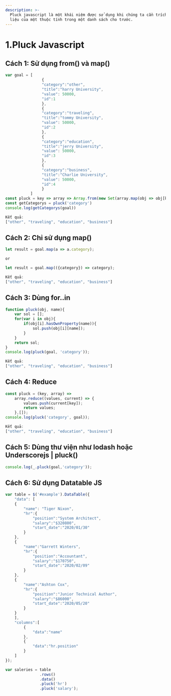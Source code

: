 ```yaml
---
description: >-
  Pluck javascript là một khái niệm được sử dụng khi chúng ta cần trích xuất dữ
  liệu của một thuộc tính trong một danh sách cho trước.
---
```


# 1.Pluck Javascript

## Cách 1: Sử dụng from\(\) và map\(\)

```javascript
var goal = [
                {
                "category":"other",
                "title":"harry University",
                "value": 50000,
                "id":1
                },
                {
                "category":"traveling",
                "title":"tommy University",
                "value": 50000,
                "id":2
                },
                {
                "category":"education",
                "title":"jerry University",
                "value": 50000,
                "id":3
                },
                {
                "category":"business",
                "title":"Charlie University",
                "value": 50000,
                "id":4
                }
           ]
const pluck = key => array => Array.from(new Set(array.map(obj => obj[key])))
const getCategorys = pluck('category')
console.log(getCategorys(goal))
```

```javascript
Kết quả:
["other", "traveling", "education", "business"]
```

## Cách 2: Chỉ sử dụng map\(\)

```javascript
let result = goal.map(a => a.category);

or

let result = goal.map(({category}) => category);
```

```javascript
Kết quả:
["other", "traveling", "education", "business"]
```

## Cách 3: Dùng for..in

```javascript
function pluck(obj, name){
    var sol = [];
    for(var i in obj){
        if(obj[i].hasOwnProperty(name)){
            sol.push(obj[i][name]);
        }
    }
    return sol;
}
console.log(pluck(goal, 'category'));
```

```javascript
Kết quả:
["other", "traveling", "education", "business"]
```

## Cách 4: Reduce

```javascript
const pluck = (key, array) =>
    array.reduce((values, current) => {
        values.push(current[key]);
        return values;
    },[]);
console.log(pluck('category', goal));  
```

```javascript
Kết quả:
["other", "traveling", "education", "business"]
```

## Cách 5: Dùng thư viện như lodash hoặc Underscorejs \| pluck\(\)

```javascript
console.log(_.pluck(goal,'category'));
```

## Cách 6: Sử dụng Datatable JS

```javascript
var table = $('#example').DataTable({
	"data": [
	{
		"name": "Tiger Nixon",
		"hr":{
			"position":"System Architect",
			"salary":"$320800",
			"start_date":"2020/01/30"
		}
	},
	{
		"name":"Garrett Winters",
		"hr":{
			"position":"Accountant",
			"salary":"$170750",
			"start_date":"2020/02/09"
		}
	},
	{
		"name":"Ashton Cox",
		"hr":{
			"position":"Junior Technical Author",
			"salary":"$86000",
			"start_date":"2020/05/20"
		}
	}
	],
	"columns":[
		{
			"data":"name"
		},
		{
			"data":"hr.position"
		}
	]
});

var saleries = table
			   .rows()
			   .data()
			   .pluck('hr')
			   .pluck('salary');
```

